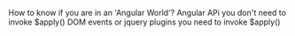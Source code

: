 How to know if you are in an 'Angular World'?
Angular APi you don't need to invoke $apply()
DOM events or jquery plugins you need to invoke $apply()

